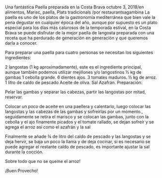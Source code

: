 Una fantástica Paella preparada en la Costa Brava
octubre 3, 2018/en alimentos, Marisc, paella, Plats tradicionals /por restaurantsagambina
La paella es uno de los platos de la gastronomía mediterránea que bien vale la pena degustar en cualquier época del año, aunque por supuesto es un plato especial para los días más calurosos de la temporada estival, en la Costa Brava se puede disfrutar de la mejor paella de langosta preparada con una receta que ha perdurado de generación en generación y que queremos darla a conocer.

Para preparar una paella para cuatro personas se necesitan los siguientes ingredientes:

2 langostas (1 kg aproximadamente), este es el ingrediente principal, aunque también podemos utilizar mejillones y/o langostinos
½ kg de gambas
1 cebolla grande.
6 dientes ajos.
3 tomates maduros.
½ kg de arroz.
1 litro de caldo de pescado
Aceite de oliva.
Sal
Azafrán.
Preparación:

Pelar las gambas y separar las cabezas, partir las langostas por mitad, reservar.

Colocar un poco de aceite en una paellera y calentarlo, luego colocar las langostas y las cabezas de las gambas y sofreírlas por un momento., seguidamente se retira el marisco y se colocan las gambas, junto con la cebolla y el ajo finamente picados y el tomate rallado, se dejan sofreír y se agrega el arroz así como el azafrán y la sal

Finalmente se añade ¾ de litro del caldo de pescado y las langostas y se deja hervir, se baja un poco la llama y de deja cocinar, si es necesario se puede agregar el restante caldo de pescado, es importante ajustar la sal durante la cocción.

Sobre todo que no se queme el arroz!

¡Buen Provecho!